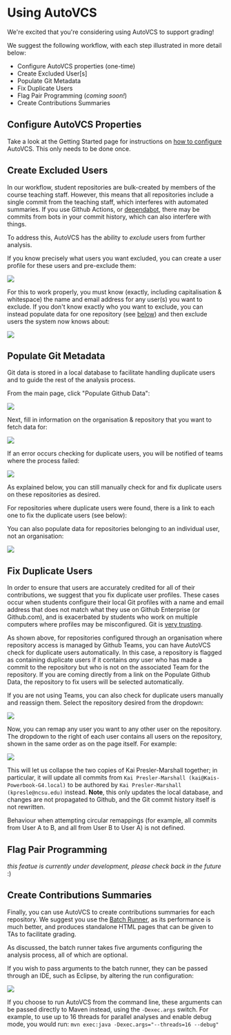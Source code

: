 # Using AutoVCS

We're excited that you're considering using AutoVCS to support grading!

We suggest the following workflow, with each step illustrated in more detail below:

- Configure AutoVCS properties (one-time)
- Create Excluded User[s]
- Populate Git Metadata
- Fix Duplicate Users
- Flag Pair Programming (_coming soon!_)
- Create Contributions Summaries



## Configure AutoVCS Properties

Take a look at the Getting Started page for instructions on [how to configure](Getting-Started.md#configuration) AutoVCS.  This only needs to be done once.


## Create Excluded Users

In our workflow, student repositories are bulk-created by members of the course teaching staff.  However, this means that all repositories include a single commit from the teaching staff, which interferes with automated summaries.  If you use Github Actions, or [dependabot](https://github.blog/2020-06-01-keep-all-your-packages-up-to-date-with-dependabot/), there may be commits from bots in your commit history, which can also interfere with things.  

To address this, AutoVCS has the ability to _exclude_ users from further analysis.  


If you know precisely what users you want excluded, you can create a user profile for these users and pre-exclude them:

![](figures/getting-started/ManageExcludedUsers1.png)

For this to work properly, you must know (exactly, including capitalisation & whitespace) the name and email address for any user(s) you want to exclude.  If you don't know exactly who you want to exclude, you can instead populate data for one repository (see [below](Using-AutoVCS#populate-git-metadata)) and then exclude users the system now knows about:

![](figures/getting-started/ManageExcludedUsers2.png)



## Populate Git Metadata


Git data is stored in a local database to facilitate handling duplicate users and to guide the rest of the analysis process.

From the main page, click "Populate Github Data":

![](figures/getting-started/PopulateData1.png)

Next, fill in information on the organisation & repository that you want to fetch data for:

![](figures/getting-started/PopulateData2.png)

If an error occurs checking for duplicate users, you will be notified of teams where the process failed:

![](figures/getting-started/PopulateData3.png)

As explained below, you can still manually check for and fix duplicate users on these repositories as desired.


For repositories where duplicate users were found, there is a link to each one to fix the duplicate users (see below):


You can also populate data for repositories belonging to an individual user, not an organisation:

![](figures/getting-started/PopulateData4.png)


## Fix Duplicate Users

In order to ensure that users are accurately credited for all of their contributions, we suggest that you fix duplicate user profiles.  These cases occur when students configure their local Git profiles with a name and email address that does not match what they use on Github Enterprise (or Github.com), and is exacerbated by students who work on multiple computers where profiles may be misconfigured.  Git is [very trusting](https://github.com/jayphelps/git-blame-someone-else).

As shown above, for repositories configured through an organisation where repository access is managed by Github Teams, you can have AutoVCS check for duplicate users automatically.  In this case, a repository is flagged as containing duplicate users if it contains _any_ user who has made a commit to the repository but who is not on the associated Team for the repository.  If you are coming directly from a link on the Populate Github Data, the repository to fix users will be selected automatically.

If you are not using Teams, you can also check for duplicate users manually and reassign them.  Select the repository desired from the dropdown:

![](figures/getting-started/RemapUsers1.png)

Now, you can remap any user you want to any other user on the repository.  The dropdown to the right of each user contains all users on the repository, shown in the same order as on the page itself.  For example:

![](figures/getting-started/RemapUsers2.png)

This will let us collapse the two copies of Kai Presler-Marshall together; in particular, it will update all commits from `Kai Presler-Marshall (kai@Kais-Powerbook-G4.local)` to be authored by `Kai Presler-Marshall (kpresle@ncsu.edu)` instead.  **Note**, this only updates the local database, and changes are not propagated to Github, and the Git commit history itself is not rewritten.

Behaviour when attempting circular remappings (for example, all commits from User A to B, and all from User B to User A) is not defined.


## Flag Pair Programming 

_this featue is currently under development, please check back in the future_ :)

## Create Contributions Summaries

Finally, you can use AutoVCS to create contributions summaries for each repository.  We suggest you use the [Batch Runner](https://github.com/AutoVCS/AutoVCS/blob/main/Getting-Started.md#batch-mode), as its performance is much better, and produces standalone HTML pages that can be given to TAs to facilitate grading.

As discussed, the batch runner takes five arguments configuring the analysis process, all of which are optional.  

If you wish to pass arguments to the batch runner, they can be passed through an IDE, such as Eclipse, by altering the run configuration:

![](figures/getting-started/BatchRunnerIDE.png)


If you choose to run AutoVCS from the command line, these arguments can be passed directly to Maven instead, using the `-Dexec.args` switch.  For example, to use up to 16 threads for parallel analyses and enable debug mode, you would run: `mvn exec:java -Dexec.args="--threads=16 --debug"`


